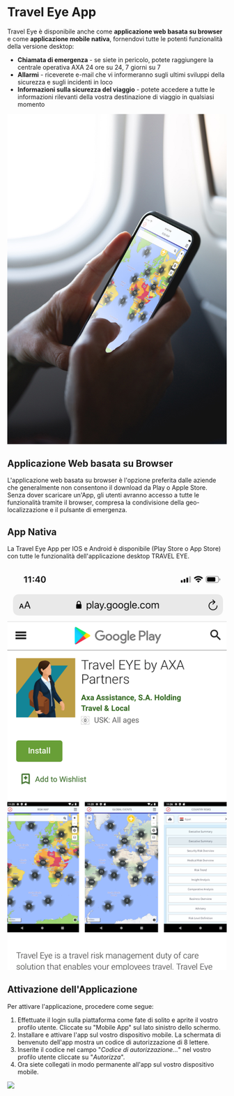 # Travel Eye App

Travel Eye è disponibile anche come **applicazione web basata su browser** e come **applicazione mobile nativa**, fornendovi tutte le potenti funzionalità della versione desktop:

* **Chiamata di emergenza** - se siete in pericolo, potete raggiungere la centrale operativa AXA 24 ore su 24, 7 giorni su 7
* **Allarmi** - riceverete e-mail che vi informeranno sugli ultimi sviluppi della sicurezza e sugli incidenti in loco
* **Informazioni sulla sicurezza del viaggio** - potete accedere a tutte le informazioni rilevanti della vostra destinazione di viaggio in qualsiasi momento

![](.gitbook/assets/travel-eye-app%20%282%29.jpg)

## **Applicazione Web basata su Browser**

L'applicazione web basata su browser è l'opzione preferita dalle aziende che generalmente non consentono il download da Play o Apple Store. Senza dover scaricare un'App, gli utenti avranno accesso a tutte le funzionalità tramite il browser, compresa la condivisione della geo-localizzazione e il pulsante di emergenza.

## App Nativa

La Travel Eye App per IOS e Android è disponibile \(Play Store o App Store\) con tutte le funzionalità dell'applicazione desktop TRAVEL EYE.

![](.gitbook/assets/axa-app-store-screenshot.png)

## Attivazione dell'Applicazione

Per attivare l'applicazione, procedere come segue:

1. Effettuate il login sulla piattaforma come fate di solito e aprite il vostro profilo utente. Cliccate su "Mobile App" sul lato sinistro dello schermo.
2. Installare e attivare l'app sul vostro dispositivo mobile. La schermata di benvenuto dell'app mostra un codice di autorizzazione di 8 lettere.
3. Inserite il codice nel campo "_Codice di autorizzazione..._" nel vostro profilo utente cliccate su "_Autorizza_". 
4. Ora siete collegati in modo permanente all'app sul vostro dispositivo mobile.

![](https://github.com/matteo-grella/traveleye_gold/tree/993e93614299268d38d4909e68425b66de360d20/.gitbook/assets/axa-app-travel-eye-user-backend-eng%20%282%29.png)

